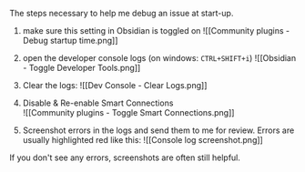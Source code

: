 The steps necessary to help me debug an issue at start-up.

1) make sure this setting in Obsidian is toggled on
![[Community plugins - Debug startup time.png]]

2) open the developer console logs (on windows: `CTRL+SHIFT+i`)
![[Obsidian - Toggle Developer Tools.png]]

3) Clear the logs:
![[Dev Console - Clear Logs.png]]

4) Disable & Re-enable Smart Connections  
![[Community plugins - Toggle Smart Connections.png]]

5) Screenshot errors in the logs and send them to me for review. Errors are usually highlighted red like this:
![[Console log screenshot.png]]
  
If you don't see any errors, screenshots are often still helpful.